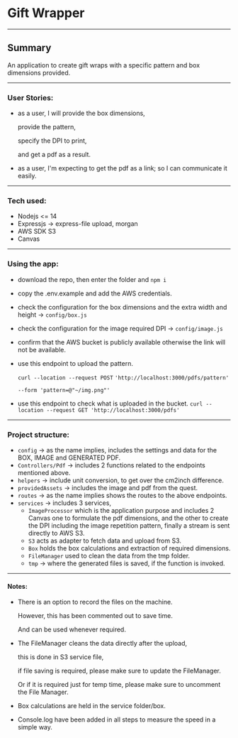 # Gift Wrapper

------------------------

## Summary

An application to create gift wraps with a specific pattern and box dimensions provided.

---

### User Stories:
- as a user, I will provide the box dimensions,

  provide the pattern,

  specify the DPI to print,

  and get a pdf as a result.

- as a user, I'm expecting to get the pdf as a link; so I can communicate it easily.
---

### Tech used:
 - Nodejs <= 14
 - Expressjs -> express-file upload, morgan
 - AWS SDK S3
 - Canvas
---

### Using the app:

 - download the repo, then enter the folder and `npm i`
 - copy the .env.example and add the AWS credentials.
 - check the configuration for the box dimensions and the extra width and height -> `config/box.js`
 - check the configuration for the image required DPI -> `config/image.js`   
 - confirm that the AWS bucket is publicly available otherwise the link will not be available.
 - use this endpoint to upload the pattern.

   `curl --location --request POST`
   `'http://localhost:3000/pdfs/pattern'`

   `--form 'pattern=@"~/img.png"'`


 - use this endpoint to check what is uploaded in the bucket.
`curl --location --request GET 'http://localhost:3000/pdfs'`

----

### Project structure:

 - `config` -> as the name implies, includes the settings and data for the BOX, IMAGE and GENERATED PDF.
 - `Controllers/Pdf` -> includes 2 functions related to the endpoints mentioned above.
 - `helpers` -> include unit conversion, to get over the cm2inch difference.
 - `providedAssets` -> includes the image and pdf from the quest.
 - `routes` -> as the name implies shows the routes to the above endpoints.
 - `services` -> includes 3 services,
    - `ImageProcessor` which is the application purpose and includes 2 Canvas one to formulate
      the pdf dimensions, and the other to create the DPI including the image repetition pattern, 
      finally a stream is sent directly to AWS S3.
    - `S3` acts as adapter to fetch data and upload from S3.
    - `Box` holds the box calculations and extraction of required dimensions.
    - `FileManager` used to clean the data from the tmp folder.
   - `tmp` -> where the generated files is saved, if the function is invoked.

---

#### Notes:
 - There is an option to record the files on the machine. 
    
    However, this has been commented out to save time.

    And can be used whenever required.
 - The FileManager cleans the data directly after the upload,
   
    this is done in S3 service file,
    
    if file saving is required, please make sure to update the FileManager.

    Or if it is required just for temp time, please make sure to uncomment the File Manager.

 - Box calculations are held in the service folder/box.
    
 - Console.log have been added in all steps to measure the speed in a simple way.